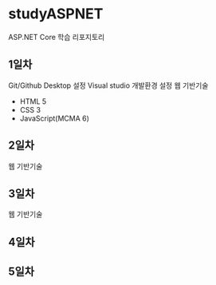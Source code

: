 # studyASPNET
ASP.NET Core 학습 리포지토리

## 1일차
Git/Github Desktop 설정
Visual studio 개발환경 설정
웹 기반기술 
  - HTML 5
  - CSS 3
  - JavaScript(MCMA 6)
  
## 2일차
웹 기반기술

## 3일차
웹 기반기술

## 4일차

## 5일차
